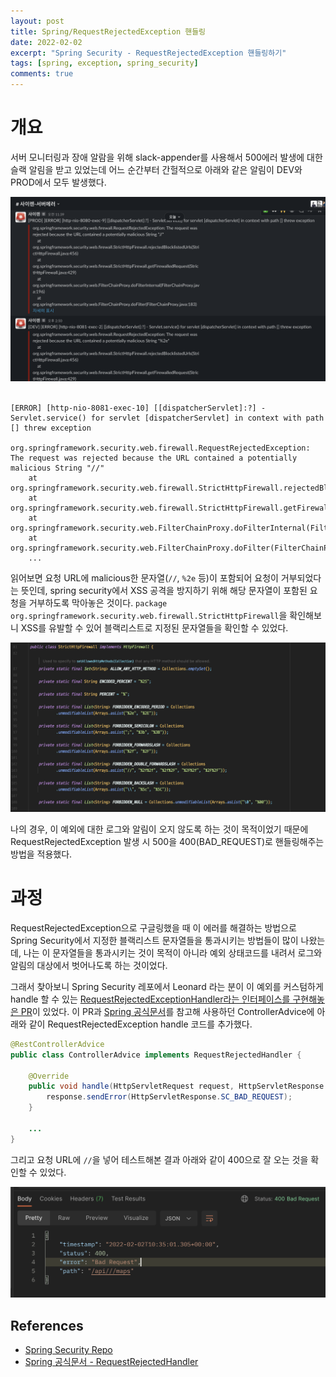 ```yaml
---
layout: post
title: Spring/RequestRejectedException 핸들링
date: 2022-02-02
excerpt: "Spring Security - RequestRejectedException 핸들링하기"
tags: [spring, exception, spring_security]
comments: true
---
```


# 개요
서버 모니터링과 장애 알람을 위해 slack-appender를 사용해서 500에러 발생에 대한 슬랙 알림을 받고 있었는데
어느 순간부터 간헐적으로 아래와 같은 알림이 DEV와 PROD에서 모두 발생했다.

<div style="width:100% !important; margin:0 auto">
<img src="/assets/img/requestrejectedexception1.png" alt="requestrejectedexception1.png">
</div>
<br>

```
[ERROR] [http-nio-8081-exec-10] [[dispatcherServlet]:?] - Servlet.service() for servlet [dispatcherServlet] in context with path [] threw exception

org.springframework.security.web.firewall.RequestRejectedException: The request was rejected because the URL contained a potentially malicious String "//"
    at org.springframework.security.web.firewall.StrictHttpFirewall.rejectedBlocklistedUrls(StrictHttpFirewall.java:456)
    at org.springframework.security.web.firewall.StrictHttpFirewall.getFirewalledRequest(StrictHttpFirewall.java:429)
    at org.springframework.security.web.FilterChainProxy.doFilterInternal(FilterChainProxy.java:196)
    at org.springframework.security.web.FilterChainProxy.doFilter(FilterChainProxy.java:183)
    ...
```

읽어보면 요청 URL에 malicious한 문자열(`//`, `%2e` 등)이 포함되어 요청이 거부되었다는 뜻인데,
spring security에서 XSS 공격을 방지하기 위해 해당 문자열이 포함된 요청을 거부하도록 막아놓은 것이다.
`package org.springframework.security.web.firewall.StrictHttpFirewall`을 확인해보니 XSS를 유발할 수 있어 블랙리스트로 지정된 문자열들을 확인할 수 있었다.

<div style="width:100% !important; margin:0 auto">
<img src="/assets/img/requestrejectedexception2.png" alt="requestrejectedexception2.png">
</div>

나의 경우, 이 예외에 대한 로그와 알림이 오지 않도록 하는 것이 목적이었기 때문에
RequestRejectedException 발생 시 500을 400(BAD_REQUEST)로 핸들링해주는 방법을 적용했다.

# 과정
RequestRejectedException으로 구글링했을 때 이 에러를 해결하는 방법으로 Spring Security에서 지정한 
블랙리스트 문자열들을 통과시키는 방법들이 많이 나왔는데, 
나는 이 문자열들을 통과시키는 것이 목적이 아니라 예외 상태코드를 내려서 로그와 알림의 대상에서 벗어나도록 하는 것이었다.

그래서 찾아보니 Spring Security 레포에서 Leonard 라는 분이 이 예외를 커스텀하게 handle 할 수 있는
[RequestRejectedExceptionHandler라는 인터페이스를 구현해놓은 PR](https://github.com/spring-projects/spring-security/pull/7052)이 있었다.
이 PR과 [Spring 공식문서](https://docs.spring.io/spring-security/site/docs/current/api/org/springframework/security/web/firewall/RequestRejectedHandler.html)를 참고해 사용하던 ControllerAdvice에 아래와 같이 RequestRejectedException handle 코드를 추가했다.

```java
@RestControllerAdvice
public class ControllerAdvice implements RequestRejectedHandler {

    @Override
    public void handle(HttpServletRequest request, HttpServletResponse response, RequestRejectedException requestRejectedException) throws IOException, ServletException {
        response.sendError(HttpServletResponse.SC_BAD_REQUEST);
    }

    ...
}
```

그리고 요청 URL에 `//`을 넣어 테스트해본 결과 아래와 같이 400으로 잘 오는 것을 확인할 수 있었다.

<div style="width:100% !important; margin:0 auto">
<img src="/assets/img/requestrejectedexception3.png" alt="requestrejectedexception3.png">
</div>

## References
- [Spring Security Repo](https://github.com/spring-projects/spring-security/pull/7052)
- [Spring 공식문서 - RequestRejectedHandler](https://docs.spring.io/spring-security/site/docs/current/api/org/springframework/security/web/firewall/RequestRejectedHandler.html)